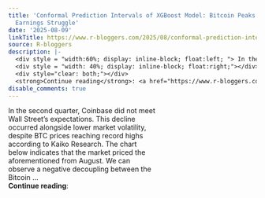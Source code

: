 ```yaml
---
title: 'Conformal Prediction Intervals of XGBoost Model: Bitcoin Peaks Amid Coinbase’s
  Earnings Struggle'
date: '2025-08-09'
linkTitle: https://www.r-bloggers.com/2025/08/conformal-prediction-intervals-of-xgboost-model-bitcoin-peaks-amid-coinbases-earnings-struggle/
source: R-bloggers
description: |-
  <div style = "width:60%; display: inline-block; float:left; "> In the second quarter, Coinbase did not meet Wall Street’s expectations. This decline occurred alongside lower market volatility, despite BTC prices reaching record highs according to Kaiko Research. The chart below indicates that the market priced the aforementioned from August. We can observe a negative decoupling between the Bitcoin ...</div>
  <div style = "width: 40%; display: inline-block; float:right;"></div>
  <div style="clear: both;"></div>
  <strong>Continue reading</strong>: <a href="https://www.r-bloggers.com/2025/08/conformal ...
disable_comments: true
---
```

<div style = "width:60%; display: inline-block; float:left; "> In the second quarter, Coinbase did not meet Wall Street’s expectations. This decline occurred alongside lower market volatility, despite BTC prices reaching record highs according to Kaiko Research. The chart below indicates that the market priced the aforementioned from August. We can observe a negative decoupling between the Bitcoin ...</div>
<div style = "width: 40%; display: inline-block; float:right;"></div>
<div style="clear: both;"></div>
<strong>Continue reading</strong>: <a href="https://www.r-bloggers.com/2025/08/conformal ...